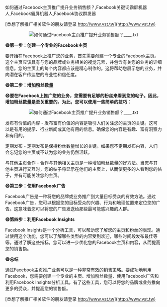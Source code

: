 如何通过Facebook主页推广提升业务销售额？,Facebook关键词霸屏机器人,Facebook霸屏机器人,Facebook协议群发器

[😍想了解推广相关软件的朋友请登录 http://www.vst.tw](http://www.vst.tw)

 <center><img src="https://vst.tw/MP4/tuiguang/png/8.png" alt="如何通过Facebook主页推广提升业务销售额？____.txt"></center>

**😄第一步：创建一个专业的Facebook主页**

要开始在Facebook上推广您的业务，首先需要创建一个专业的Facebook主页。这个主页应该具有与您的品牌或业务相关的视觉元素，并包含有关您的业务的详细信息。您的主页上的每个内容都应该是精心制作的。这将帮助您展示您的业务，并向潜在客户传达您的专业性和信任度。

**😄第二步：增加粉丝数量**

**😄要在Facebook上推广您的业务，您需要有足够的粉丝来看到您的帖子。因此，增加粉丝数量是至关重要的。为此，您可以使用一些简单的技巧：**

 <center><img src="https://vst.tw/MP4/tuiguang/png/4.png" alt="如何通过Facebook主页推广提升业务销售额？____.txt"></center>

发布有价值的内容 - 发布富有价值的内容是吸引人们关注您的主页的关键。这可以是有用的提示、行业新闻或其他有用的信息。确保您的内容是有趣、富有洞察力和有用的。

定期发布 - 定期发布是保持粉丝数量增长的关键。如果您不定期发布内容，人们会忘记您的主页或不认为您的业务仍然活跃。

与其他主页合作 - 合作与其他相关主页是一种增加粉丝数量的好方法。当您与其他主页进行交互时，您的帖子将显示在他们的主页上，从而使更多的人看到您的帖子，并有可能关注您的主页。

**😄第三步：使用Facebook广告**

Facebook广告是一种将您的品牌或业务推广到大量目标受众的有效方法。通过Facebook广告，您可以根据您的目标受众的兴趣、行为和地理位置来定位您的广告。这意味着您可以将您的广告发送给那些最可能感兴趣的人群。

**😄第四步：利用Facebook Insights**

Facebook Insights是一个分析工具，可以帮助您了解您的主页和粉丝的表现。通过使用这个功能，您可以了解哪些类型的内容受到欢迎，哪些时间段发布最佳等等。通过了解这些指标，您可以进一步优化您的Facebook主页和内容，从而提高您的销售额。

**😄总结**

通过Facebook主页推广业务可以是一种非常有效的销售策略。要成功地利用Facebook，您需要创建一个专业的主页、增加粉丝数量、使用Facebook广告和利用Facebook Insights分析工具。有了这些工具，您可以将您的品牌或业务推向更多的受众，并提高您的销售额。

[😍想了解推广相关软件的朋友请登录 http://www.vst.tw](http://www.vst.tw)



